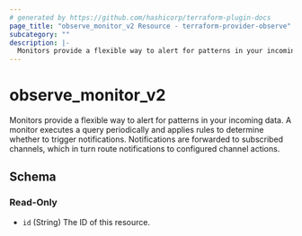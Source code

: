 ```yaml
---
# generated by https://github.com/hashicorp/terraform-plugin-docs
page_title: "observe_monitor_v2 Resource - terraform-provider-observe"
subcategory: ""
description: |-
  Monitors provide a flexible way to alert for patterns in your incoming data. A monitor executes a query periodically and applies rules to determine whether to trigger notifications. Notifications are forwarded to subscribed channels, which in turn route notifications to configured channel actions.
---
```

# observe_monitor_v2

Monitors provide a flexible way to alert for patterns in your incoming data. A monitor executes a query periodically and applies rules to determine whether to trigger notifications. Notifications are forwarded to subscribed channels, which in turn route notifications to configured channel actions.

<!-- schema generated by tfplugindocs -->
## Schema

### Read-Only

- `id` (String) The ID of this resource.

